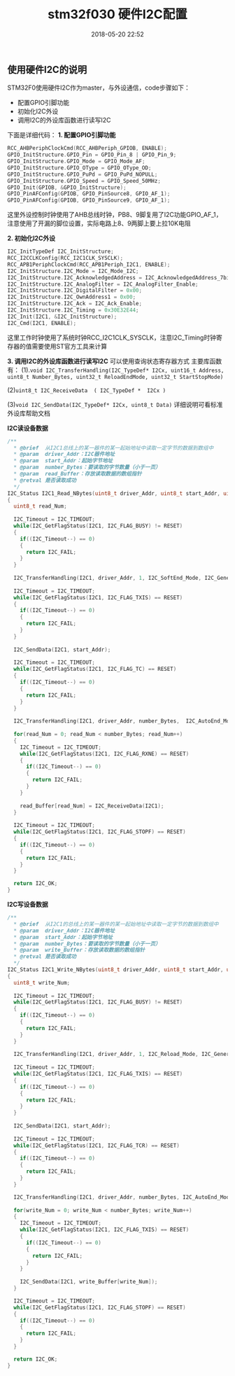 ﻿---
layout: blog
istop: true
embedded: true
title: "stm32f030  硬件I2C配置"
background-image: https://picstore-1256648361.cos.ap-shanghai.myqcloud.com/stm32f0xx/stm32f0xx.jpg
date:  2018-05-20 22:52
category: stm32f0xx
tags:
- stm32f0xx
---


## 使用硬件I2C的说明
STM32F0使用硬件I2C作为master，与外设通信，code步骤如下：

- 配置GPIO引脚功能
- 初始化I2C外设
- 调用I2C的外设库函数进行读写I2C

下面是详细代码：
**1. 配置GPIO引脚功能**
```C
RCC_AHBPeriphClockCmd(RCC_AHBPeriph_GPIOB, ENABLE);
GPIO_InitStructure.GPIO_Pin = GPIO_Pin_8 | GPIO_Pin_9;
GPIO_InitStructure.GPIO_Mode = GPIO_Mode_AF;
GPIO_InitStructure.GPIO_OType = GPIO_OType_OD;
GPIO_InitStructure.GPIO_PuPd = GPIO_PuPd_NOPULL;
GPIO_InitStructure.GPIO_Speed = GPIO_Speed_50MHz;
GPIO_Init(GPIOB, &GPIO_InitStructure);
GPIO_PinAFConfig(GPIOB, GPIO_PinSource8, GPIO_AF_1);
GPIO_PinAFConfig(GPIOB, GPIO_PinSource9, GPIO_AF_1);
```
这里外设控制时钟使用了AHB总线时钟，PB8、9脚复用了I2C功能GPIO_AF_1，注意使用了开漏的脚位设置，实际电路上8、9两脚上要上拉10K电阻

**2. 初始化I2C外设**
```C
I2C_InitTypeDef I2C_InitStructure;
RCC_I2CCLKConfig(RCC_I2C1CLK_SYSCLK);
RCC_APB1PeriphClockCmd(RCC_APB1Periph_I2C1, ENABLE);
I2C_InitStructure.I2C_Mode = I2C_Mode_I2C;
I2C_InitStructure.I2C_AcknowledgedAddress = I2C_AcknowledgedAddress_7bit;
I2C_InitStructure.I2C_AnalogFilter = I2C_AnalogFilter_Enable;
I2C_InitStructure.I2C_DigitalFilter = 0x00;
I2C_InitStructure.I2C_OwnAddress1 = 0x00;
I2C_InitStructure.I2C_Ack = I2C_Ack_Enable;
I2C_InitStructure.I2C_Timing = 0x30E32E44;
I2C_Init(I2C1, &I2C_InitStructure);
I2C_Cmd(I2C1, ENABLE);
```
这里工作时钟使用了系统时钟RCC_I2C1CLK_SYSCLK，注意I2C_Timing时钟寄存器的值需要使用ST官方工具来计算

**3. 调用I2C的外设库函数进行读写I2C**
可以使用查询状态寄存器方式
主要库函数有：
(1).`void I2C_TransferHandling(I2C_TypeDef* I2Cx, uint16_t Address, uint8_t Number_Bytes, uint32_t ReloadEndMode, uint32_t StartStopMode)`

(2)`uint8_t I2C_ReceiveData  ( I2C_TypeDef *  I2Cx )`

(3)`void I2C_SendData(I2C_TypeDef* I2Cx, uint8_t Data)`
详细说明可看标准外设库帮助文档

**I2C读设备数据**
```C
/**
  * @brief  从I2C1总线上的某一器件的某一起始地址中读取一定字节的数据到数组中
  * @param  driver_Addr：I2C器件地址
  * @param  start_Addr：起始字节地址
  * @param  number_Bytes：要读取的字节数量（小于一页）
  * @param  read_Buffer：存放读取数据的数组指针
  * @retval 是否读取成功
  */
I2C_Status I2C1_Read_NBytes(uint8_t driver_Addr, uint8_t start_Addr, uint8_t number_Bytes, uint8_t *read_Buffer)
{
  uint8_t read_Num;
  
  I2C_Timeout = I2C_TIMEOUT;
  while(I2C_GetFlagStatus(I2C1, I2C_FLAG_BUSY) != RESET)
  {
    if((I2C_Timeout--) == 0)
    {
      return I2C_FAIL;
    }
  }
  
  I2C_TransferHandling(I2C1, driver_Addr, 1, I2C_SoftEnd_Mode, I2C_Generate_Start_Write);
  
  I2C_Timeout = I2C_TIMEOUT;
  while(I2C_GetFlagStatus(I2C1, I2C_FLAG_TXIS) == RESET)
  {
    if((I2C_Timeout--) == 0)
    {
      return I2C_FAIL;
    }
  }
  
  I2C_SendData(I2C1, start_Addr);
  
  I2C_Timeout = I2C_TIMEOUT;
  while(I2C_GetFlagStatus(I2C1, I2C_FLAG_TC) == RESET)
  {
    if((I2C_Timeout--) == 0)
    {
      return I2C_FAIL;
    }
  }
  
  I2C_TransferHandling(I2C1, driver_Addr, number_Bytes,  I2C_AutoEnd_Mode, I2C_Generate_Start_Read);
  
  for(read_Num = 0; read_Num < number_Bytes; read_Num++)
  {
    I2C_Timeout = I2C_TIMEOUT;
    while(I2C_GetFlagStatus(I2C1, I2C_FLAG_RXNE) == RESET)
    {
      if((I2C_Timeout--) == 0)
      {
        return I2C_FAIL;
      }
    }
    
    read_Buffer[read_Num] = I2C_ReceiveData(I2C1);
  }
  
  I2C_Timeout = I2C_TIMEOUT;
  while(I2C_GetFlagStatus(I2C1, I2C_FLAG_STOPF) == RESET)
  {
    if((I2C_Timeout--) == 0)
    {
      return I2C_FAIL;
    }
  }

  return I2C_OK;
}
```

**I2C写设备数据**

```C
/**
  * @brief  从I2C1的总线上的某一器件的某一起始地址中读取一定字节的数据到数组中
  * @param  driver_Addr：I2C器件地址
  * @param  start_Addr：起始字节地址
  * @param  number_Bytes：要读取的字节数量（小于一页）
  * @param  write_Buffer：存放读取数据的数组指针
  * @retval 是否读取成功
  */
I2C_Status I2C1_Write_NBytes(uint8_t driver_Addr, uint8_t start_Addr, uint8_t number_Bytes, uint8_t *write_Buffer)
{
  uint8_t write_Num;
  
  I2C_Timeout = I2C_TIMEOUT;
  while(I2C_GetFlagStatus(I2C1, I2C_FLAG_BUSY) != RESET)
  {
    if((I2C_Timeout--) == 0)
    {
      return I2C_FAIL;
    }
  }
  
  I2C_TransferHandling(I2C1, driver_Addr, 1, I2C_Reload_Mode, I2C_Generate_Start_Write);
  
  I2C_Timeout = I2C_TIMEOUT;
  while(I2C_GetFlagStatus(I2C1, I2C_FLAG_TXIS) == RESET)
  {
    if((I2C_Timeout--) == 0)
    {
      return I2C_FAIL;
    }
  }
  
  I2C_SendData(I2C1, start_Addr);
  
  I2C_Timeout = I2C_TIMEOUT;
  while(I2C_GetFlagStatus(I2C1, I2C_FLAG_TCR) == RESET)
  {
    if((I2C_Timeout--) == 0)
    {
      return I2C_FAIL;
    }
  }

  I2C_TransferHandling(I2C1, driver_Addr, number_Bytes, I2C_AutoEnd_Mode, I2C_No_StartStop);
  
  for(write_Num = 0; write_Num < number_Bytes; write_Num++)
  {
    I2C_Timeout = I2C_TIMEOUT;
    while(I2C_GetFlagStatus(I2C1, I2C_FLAG_TXIS) == RESET)
    {
      if((I2C_Timeout--) == 0)
      {
        return I2C_FAIL;
      }
    }
    
    I2C_SendData(I2C1, write_Buffer[write_Num]);
  }

  I2C_Timeout = I2C_TIMEOUT;
  while(I2C_GetFlagStatus(I2C1, I2C_FLAG_STOPF) == RESET)
  {
    if((I2C_Timeout--) == 0)
    {
      return I2C_FAIL;
    }
  }

  return I2C_OK;
}
```
